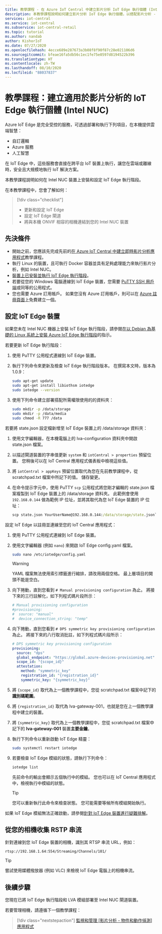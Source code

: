 ```yaml
---
title: 教學課程 - 在 Azure IoT Central 中建立影片分析 IoT Edge 執行個體 (Intel NUC)
description: 本教學課程說明如何建立影片分析 IoT Edge 執行個體，以搭配影片分析 - 物件和動作偵測應用程式範本使用。
services: iot-central
ms.service: iot-central
ms.subservice: iot-central-retail
ms.topic: tutorial
ms.author: nandab
author: KishorIoT
ms.date: 07/27/2020
ms.openlocfilehash: 4ecce689e287673a3b08f8f90f87c28e021106d6
ms.sourcegitcommit: bfeae16fa5db56c1ec1fe75e0597d8194522b396
ms.translationtype: HT
ms.contentlocale: zh-TW
ms.lasthandoff: 08/10/2020
ms.locfileid: "88037837"
---
```

# <a name="tutorial-create-an-iot-edge-instance-for-video-analytics-intel-nuc"></a>教學課程：建立適用於影片分析的 IoT Edge 執行個體 (Intel NUC)

Azure IoT Edge 是完全受控的服務，可透過部署和執行下列項目，在本機提供雲端智慧：

* 自訂邏輯
* Azure 服務
* 人工智慧

在 IoT Edge 中，這些服務會直接在跨平台 IoT 裝置上執行，讓您在雲端或離線時，安全且大規模地執行 IoT 解決方案。

本教學課程說明如何在 Intel NUC 裝置上安裝和設定 IoT Edge 執行階段。

在本教學課程中，您會了解如何：
> [!div class="checklist"]
> * 更新和設定 IoT Edge
> * 設定 IoT Edge 閘道
> * 將與本機 ONVIF 相容的相機連結到您的 Intel NUC 裝置

## <a name="prerequisites"></a>先決條件

* 開始之前，您應該先完成先前的[在 Azure IoT Central 中建立即時影片分析應用程式](./tutorial-video-analytics-create-app.md)教學課程。
* 執行 Linux 的裝置，且可執行 Docker 容器並具有足夠處理能力來執行影片分析，例如 Intel NUC。
* [裝置上已安裝並執行 IoT Edge 執行階段](../../iot-edge/how-to-install-iot-edge-linux.md)。
* 若要從您的 Windows 電腦連線到 IoT Edge 裝置，您需要 [PuTTY SSH 用戶端](https://www.chiark.greenend.org.uk/~sgtatham/putty/latest.html)或同等的公用程式。
* 您也需要 Azure 訂用帳戶。 如果您沒有 Azure 訂用帳戶，則可以在 [Azure 註冊頁面](https://aka.ms/createazuresubscription)上免費建立一個。

## <a name="configure-the-iot-edge-device"></a>設定 IoT Edge 裝置

如果您未在 Intel NUC 機器上安裝 IoT Edge 執行階段，請參閱[在以 Debian 為基礎的 Linux 系統上安裝 Azure IoT Edge 執行階段](../../iot-edge/how-to-install-iot-edge-linux.md)的指示。

若要更新 IoT Edge 執行階段：

1. 使用 PuTTY 公用程式連線到 IoT Edge 裝置。

1. 執行下列命令來更新及檢查 IoT Edge 執行階段版本。 在撰寫本文時，版本為1.0.9：

    ```bash
    sudo apt-get update
    sudo apt-get install libiothsm iotedge
    sudo iotedge --version
    ```

1. 使用下列命令建立部署搭配所需權限使用的的資料夾：

    ```bash
    sudo mkdir -p /data/storage
    sudo mkdir -p /data/media
    sudo chmod -R 777 /data
    ```

若要將 state.json 設定檔新增至 IoT Edge 裝置上的 /data/storage 資料夾：

1. 使用文字編輯器，在本機電腦上的 lva-configuration 資料夾中開啟 state.json 檔案。

1. 以描述閘道裝置的字串值更新 `system` 和 `iotCentral > properties` 預留位置。 您稍後可以在 IoT Central 應用程式儀表板中檢視這些值。

1. 將 `iotCentral > appKeys` 預留位置取代為您在先前教學課程中，從 scratchpad.txt 檔案中所記下的值。 儲存變更。

1. 在命令提示字元中，使用 PuTTY `scp` 公用程式將您剛才編輯的 state.json 檔案複製到 IoT Edge 裝置上的 /data/storage 資料夾。 此範例會使用 `192.168.0.144` 做為範例 IP 位址，並將其取代為您 IoT Edge 裝置的 IP 位址：

    ```cmd
    scp state.json YourUserName@192.168.0.144:/data/storage/state.json`
    ```

設定 IoT Edge 以註冊並連線至您的 IoT Central 應用程式：

1. 使用 PuTTY 公用程式連線到 IoT Edge 裝置。

1. 使用文字編輯器 (例如 `nano`) 來開啟 IoT Edge config.yaml 檔案。

    ```bash
    sudo nano /etc/iotedge/config.yaml
    ```

    > [!WARNING]
    > YAML 檔案無法使用索引標籤進行縮排，請改用兩個空格。 最上層項目的開頭不能是空白。

1. 向下捲動，直到您看到 `# Manual provisioning configuration` 為止。 將接下來的三行註解化，如下列程式碼片段所示：

    ```yaml
    # Manual provisioning configuration
    #provisioning:
    #  source: "manual"
    #  device_connection_string: "temp"
    ```

1. 向下捲動，直到您看到 `# DPS symmetric key provisioning configuration` 為止。 將接下來的八行取消批註，如下列程式碼片段所示：

    ```yaml
    # DPS symmetric key provisioning configuration
    provisioning:
      source: "dps"
      global_endpoint: "https://global.azure-devices-provisioning.net"
      scope_id: "{scope_id}"
      attestation:
        method: "symmetric_key"
        registration_id: "{registration_id}"
        symmetric_key: "{symmetric_key}"
    ```

1. 將 `{scope_id}` 取代為上一個教學課程中，您從 scratchpad.txt 檔案中記下的**識別碼範圍**。

1. 將 `{registration_id}` 取代為 lva-gateway-001，也就是您在上一個教學課程中建立的裝置。

1. 將 `{symmetric_key}` 取代為上一個教學課程中，您從 scratchpad.txt 檔案中記下的 **lva-gateway-001** 裝置**主要金鑰**。

1. 執行下列命令以重新啟動 IoT Edge 精靈：

    ```bash
    sudo systemctl restart iotedge
    ```

1. 若要檢查 IoT Edge 模組的狀態，請執行下列命令：

    ```bash
    iotedge list
    ```

    先前命令的輸出會顯示五個執行中的模組。 您也可以在 IoT Central 應用程式中，檢視執行中模組的狀態。

    > [!TIP]
    > 您可以重新執行此命令來檢查狀態。 您可能需要等候所有模組開始執行。

如果 IoT Edge 模組無法正確啟動，請參閱[針對 IoT Edge 裝置進行疑難排解](../../iot-edge/troubleshoot.md)。

## <a name="collect-the-rstp-stream-from-your-camera"></a>從您的相機收集 RSTP 串流

針對連線到您 IoT Edge 裝置的相機，識別其 RTSP 串流 URL，例如：

`rtsp://192.168.1.64:554/Streaming/Channels/101/`

> [!TIP]
> 嘗試使用媒體撥放器 (例如 VLC) 來檢視 IoT Edge 電腦上的相機串流。

## <a name="next-steps"></a>後續步驟

您現在已將 IoT Edge 執行階段和 LVA 模組部署至 Intel NUC 閘道裝置。

若要管理相機，請遵循下一個教學課程：

> [!div class="nextstepaction"]
> [監視和管理 [影片分析 - 物件和動作偵測] 應用程式](./tutorial-video-analytics-manage.md)

